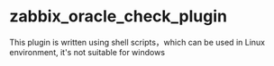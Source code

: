 # zabbix_oracle_check_plugin
This plugin is written using shell scripts，which can be used in Linux environment, it's not suitable for windows
